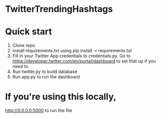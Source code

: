 # TwitterTrendingHashtags
# Quick start
1. Clone repo
2. install requirements.txt using pip install -r requirements.txt
3. Fill in your Twitter App credentials to credentials.py. Go to https://developer.twitter.com/en/portal/dashboard to set that up if you need to.
4. Run twitter.py to build database
5. Run app.py to run the dashboard

# If you're using this locally, 
http://0.0.0.0:5000 to run the file 

